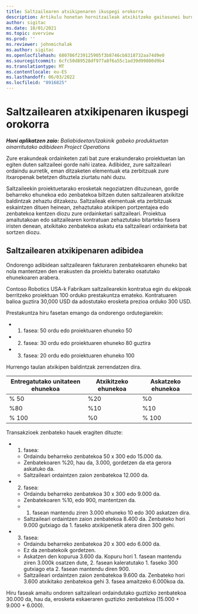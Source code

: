 ```yaml
---
title: Saltzailearen atxikipenaren ikuspegi orokorra
description: Artikulu honetan hornitzaileak atxikitzeko gaitasunei buruzko informazio orokorra ematen da.
author: sigitac
ms.date: 10/01/2021
ms.topic: overview
ms.prod: ''
ms.reviewer: johnmichalak
ms.author: sigitac
ms.openlocfilehash: 680786f239125905f3b8746cb8318732aa74d9e0
ms.sourcegitcommit: 6cfc50d89528df977a8f6a55c1ad39d99800d9b4
ms.translationtype: MT
ms.contentlocale: eu-ES
ms.lasthandoff: 06/03/2022
ms.locfileid: "8916825"
---
```

# <a name="vendor-retention-overview"></a>Saltzailearen atxikipenaren ikuspegi orokorra

_**Honi aplikatzen zaio:** Baliabideetan/Izakinik gabeko produktuetan oinarritutako adibideen Project Operations_

Zure erakundeak ordainketen zati bat zure erakunderako proiektuetan lan egiten duten saltzaileei gorde nahi izatea. Adibidez, zure saltzaileari ordaindu aurretik, eman ditzaketen elementuak eta zerbitzuak zure itxaropenak betetzen dituztela ziurtatu nahi duzu.

Saltzaileekin proiektuetarako erosketak negoziatzen dituzunean, gorde beharreko ehunekoa edo zenbatekoa biltzen duten saltzailearen atxikitze baldintzak zehaztu ditzakezu. Saltzaileak elementuak eta zerbitzuak eskaintzen dituen heinean, zehaztutako atxikipen portzentajea edo zenbatekoa kentzen diozu zure ordainketari saltzaileari. Proiektua amaitutakoan edo saltzailearen kontratuan zehaztutako bitarteko fasera iristen denean, atxikitako zenbatekoa askatu eta saltzaileari ordainketa bat sortzen diozu.

## <a name="vendor-retention-example"></a>Saltzailearen atxikipenaren adibidea

Ondorengo adibidean saltzailearen fakturaren zenbatekoaren ehuneko bat nola mantentzen den erakusten da proiektu baterako osatutako ehunekoaren arabera.

Contoso Robotics USA-k Fabrikam saltzailearekin kontratua egin du ekipoak berritzeko proiektuan 100 orduko prestakuntza emateko. Kontratuaren balioa guztira 30,000 USD da adostutako erosketa prezioa orduko 300 USD.

Prestakuntza hiru fasetan emango da ondorengo ordutegiarekin:

- 1. fasea: 50 ordu edo proiektuaren ehuneko 50
- 2. fasea: 30 ordu edo proiektuaren ehuneko 80 guztira
- 3. fasea: 20 ordu edo proiektuaren ehuneko 100

Hurrengo taulan atxikipen baldintzak zerrendatzen dira.

| **Entregatutako unitateen ehunekoa** | **Atxikitzeko ehunekoa** | **Askatzeko ehunekoa** |
| --- | --- | --- |
| % 50 | %20 | %0 |
| %80 | %10 | %10 |
| % 100 | %0 | % 100 |

Transakzioek zenbateko hauek eragiten dituzte:

- 1. fasea:
  - Ordaindu beharreko zenbatekoa 50 x 300 edo 15.000 da.
  - Zenbatekoaren %20, hau da, 3.000, gordetzen da eta gerora askatuko da.
  - Saltzaileari ordaintzen zaion zenbatekoa 12.000 da.
- 2. fasea:
  - Ordaindu beharreko zenbatekoa 30 x 300 edo 9.000 da.
  - Zenbatekoaren %10, edo 900, mantentzen da.
  - 1. fasean mantendu ziren 3.000 ehuneko 10 edo 300 askatzen dira.
  - Saltzaileari ordaintzen zaion zenbatekoa 8.400 da. Zenbateko hori 9.000 gutxiago da 1. faseko atxikipenetik atera diren 300 gehi.
- 3. fasea:
  - Ordaindu beharreko zenbatekoa 20 x 300 edo 6.000 da.
  - Ez da zenbatekoik gordetzen.
  - Askatzen den kopurua 3.600 da. Kopuru hori 1. fasean mantendu ziren 3.000k osatzen dute, 2. fasean kaleratutako 1. faseko 300 gutxiago eta 2. fasean mantendu diren 900.
  - Saltzaileari ordaintzen zaion zenbatekoa 9.600 da. Zenbateko hori 3.600 atxikitako zenbatekoa gehi 3. fasea amaitzeko 6.000koa da.

Hiru faseak amaitu ondoren saltzaileari ordaindutako guztizko zenbatekoa 30.000 da, hau da, erosketa eskaeraren guztizko zenbatekoa (15.000 + 9.000 + 6.000).
